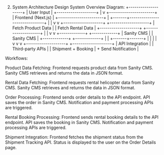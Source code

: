 2. System Architecture Design
System Overview Diagram:
+--------------------+
|     User Input     |
+--------------------+
          |
          v
+-----------------------+
|   Frontend (Next.js)  |
+-----------------------+
          |
  +-------+-------------------------------+
  |                                       |
  v                                       v
+--------------------+          +--------------------+
| Fetch Product Data |          | Fetch Rental Data  |
+--------------------+          +--------------------+
          |                           |
          v                           v
    +-------------+             +-------------+
    | Sanity CMS  |             | Sanity CMS  |
    +-------------+             +-------------+
          |                           |
  +-------+-------+                   |
  |               |                   |
  v               v                   v
+--------------------+          +--------------------+
| API Integration    |          | Third-party APIs   |
| Shipment + Booking |          + Send Notification  |


Workflows:

Product Data Fetching:
Frontend requests product data from Sanity CMS.
Sanity CMS retrieves and returns the data in JSON format.

Rental Data Fetching:
Frontend requests rental helicopter data from Sanity CMS.
Sanity CMS retrieves and returns the data in JSON format.

Order Processing:
Frontend sends order details to the API endpoint.
API saves the order in Sanity CMS.
Notification and payment processing APIs are triggered.

Rental Booking Processing:
Frontend sends rental booking details to the API endpoint.
API saves the booking in Sanity CMS.
Notification and payment processing APIs are triggered.

Shipment Integration:
Frontend fetches the shipment status from the Shipment Tracking API.
Status is displayed to the user on the Order Details page.
